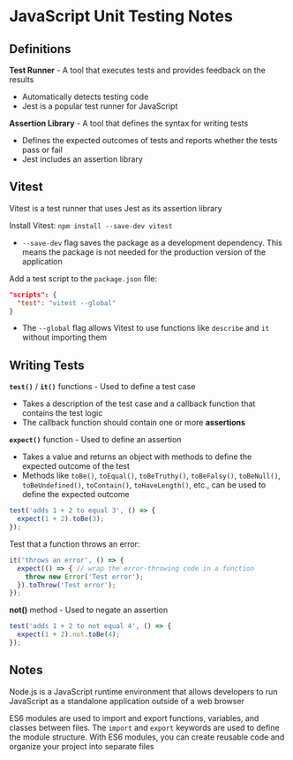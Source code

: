 # JavaScript Unit Testing Notes

## Definitions

**Test Runner** - A tool that executes tests and provides feedback on the results
- Automatically detects testing code
- Jest is a popular test runner for JavaScript

**Assertion Library** - A tool that defines the syntax for writing tests
- Defines the expected outcomes of tests and reports whether the tests pass or fail
- Jest includes an assertion library

## Vitest

Vitest is a test runner that uses Jest as its assertion library

Install Vitest:
`npm install --save-dev vitest`
- `--save-dev` flag saves the package as a development dependency. This means the package is not needed for the production version of the application

Add a test script to the `package.json` file:
```json
"scripts": {
  "test": "vitest --global"
}
```
- The `--global` flag allows Vitest to use functions like `describe` and `it` without importing them

## Writing Tests

**`test()`** / **`it()`** functions - Used to define a test case
- Takes a description of the test case and a callback function that contains the test logic
- The callback function should contain one or more **assertions**

**`expect()`** function - Used to define an assertion
- Takes a value and returns an object with methods to define the expected outcome of the test
- Methods like `toBe()`, `toEqual()`, `toBeTruthy()`, `toBeFalsy()`, `toBeNull()`, `toBeUndefined()`, `toContain()`, `toHaveLength()`, etc., can be used to define the expected outcome

```javascript
test('adds 1 + 2 to equal 3', () => {
  expect(1 + 2).toBe(3);
});
```

Test that a function throws an error:
```javascript
it('throws an error', () => {
  expect(() => { // wrap the error-throwing code in a function
	throw new Error('Test error');
  }).toThrow('Test error');
});
```

**not()** method - Used to negate an assertion
```javascript
test('adds 1 + 2 to not equal 4', () => {
  expect(1 + 2).not.toBe(4);
});
```

## Notes

Node.js is a JavaScript runtime environment that allows developers to run JavaScript as a standalone application outside of a web browser

ES6 modules are used to import and export functions, variables, and classes between files. The `import` and `export` keywords are used to define the module structure. With ES6 modules, you can create reusable code and organize your project into separate files